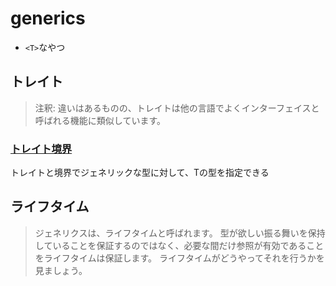 # generics

- `<T>`なやつ

## トレイト

> 注釈: 違いはあるものの、トレイトは他の言語でよくインターフェイスと呼ばれる機能に類似しています。

### [トレイト境界](https://doc.rust-jp.rs/book/second-edition/ch10-02-traits.html#a%E3%83%88%E3%83%AC%E3%82%A4%E3%83%88%E5%A2%83%E7%95%8C)

トレイトと境界でジェネリックな型に対して、Tの型を指定できる

## ライフタイム

> ジェネリクスは、ライフタイムと呼ばれます。 型が欲しい振る舞いを保持していることを保証するのではなく、必要な間だけ参照が有効であることをライフタイムは保証します。 ライフタイムがどうやってそれを行うかを見ましょう。
